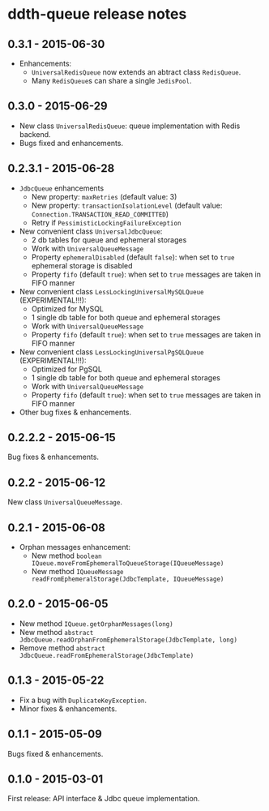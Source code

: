 ddth-queue release notes
========================

0.3.1 - 2015-06-30
------------------

- Enhancements:
  - `UniversalRedisQueue` now extends an abtract class `RedisQueue`.
  - Many `RedisQueue`s can share a single `JedisPool`.


0.3.0 - 2015-06-29
------------------

- New class `UniversalRedisQueue`: queue implementation with Redis backend.
- Bugs fixed and enhancements.


0.2.3.1 - 2015-06-28
--------------------

- `JdbcQueue` enhancements
  - New property: `maxRetries` (default value: 3)
  - New property: `transactionIsolationLevel` (default value: `Connection.TRANSACTION_READ_COMMITTED`)
  - Retry if `PessimisticLockingFailureException`
- New convenient class `UniversalJdbcQueue`:
  - 2 db tables for queue and ephemeral storages
  - Work with `UniversalQueueMessage`
  - Property `ephemeralDisabled` (default `false`): when set to `true` ephemeral storage is disabled
  - Property `fifo` (default `true`): when set to `true` messages are taken in FIFO manner
- New convenient class `LessLockingUniversalMySQLQueue` (EXPERIMENTAL!!!):
  - Optimized for MySQL
  - 1 single db table for both queue and ephemeral storages
  - Work with `UniversalQueueMessage`
  - Property `fifo` (default `true`): when set to `true` messages are taken in FIFO manner
- New convenient class `LessLockingUniversalPgSQLQueue` (EXPERIMENTAL!!!):
  - Optimized for PgSQL
  - 1 single db table for both queue and ephemeral storages
  - Work with `UniversalQueueMessage`
  - Property `fifo` (default `true`): when set to `true` messages are taken in FIFO manner
- Other bug fixes & enhancements.


0.2.2.2 - 2015-06-15
--------------------
Bug fixes & enhancements.


0.2.2 - 2015-06-12
------------------
New class `UniversalQueueMessage`.


0.2.1 - 2015-06-08
------------------

- Orphan messages enhancement:
  - New method `boolean IQueue.moveFromEphemeralToQueueStorage(IQueueMessage)`
  - New method `IQueueMessage readFromEphemeralStorage(JdbcTemplate, IQueueMessage)`


0.2.0 - 2015-06-05
------------------

- New method `IQueue.getOrphanMessages(long)`
- New method `abstract JdbcQueue.readOrphanFromEphemeralStorage(JdbcTemplate, long)`
- Remove method `abstract JdbcQueue.readFromEphemeralStorage(JdbcTemplate)`


0.1.3 - 2015-05-22
------------------

- Fix a bug with `DuplicateKeyException`.
- Minor fixes & enhancements.


0.1.1 - 2015-05-09
------------------
Bugs fixed & enhancements.


0.1.0 - 2015-03-01
------------------
First release: API interface & Jdbc queue implementation.
